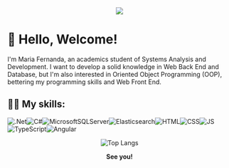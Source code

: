 <div align="center">
  <img src="https://github.com/marialeonel/marialeonel/assets/131628787/96023865-b4a4-4ae0-a48d-ec9fed8562c2">
</div>

# 👋 Hello, Welcome! 
I'm Maria Fernanda, an academics student of Systems Analysis and Development. I want to develop a solid knowledge in Web Back End and Database, but I'm also interested in Oriented Object Programming (OOP), bettering my programming skills and Web Front End.

## 👩‍💻 My skills:
![.Net](https://img.shields.io/badge/.NET-5C2D91?style=for-the-badge&logo=.net&logoColor=white)![C#](https://img.shields.io/badge/c%23-%23239120.svg?style=for-the-badge&logo=csharp&logoColor=white)![MicrosoftSQLServer](https://img.shields.io/badge/Microsoft%20SQL%20Server-CC2927?style=for-the-badge&logo=microsoft%20sql%20server&logoColor=white)![Elasticsearch](https://img.shields.io/badge/elasticsearch-%230377CC.svg?style=for-the-badge&logo=elasticsearch&logoColor=white)![HTML](https://img.shields.io/badge/HTML5-E34F26?style=for-the-badge&logo=html5&logoColor=white)![CSS](https://img.shields.io/badge/CSS3-1572B6?style=for-the-badge&logo=css3&logoColor=white)![JS](https://img.shields.io/badge/JavaScript-323330?style=for-the-badge&logo=javascript&logoColor=F7DF1E)![TypeScript](https://img.shields.io/badge/typescript-%23007ACC.svg?style=for-the-badge&logo=typescript&logoColor=white)![Angular](https://img.shields.io/badge/angular-%23DD0031.svg?style=for-the-badge&logo=angular&logoColor=white)

<div align="center">
  
  ![Top Langs](https://github-readme-stats.vercel.app/api/top-langs/?username=marialeonel&layout=compact)

</div>
<p align="center">
  <b> See you! </b>
</p>
